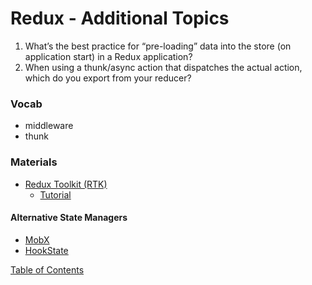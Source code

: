 # Redux - Additional Topics

1. What’s the best practice for “pre-loading” data into the store (on application start) in a Redux application?
2. When using a thunk/async action that dispatches the actual action, which do you export from your reducer?

### Vocab
- middleware
- thunk

### Materials
- [Redux Toolkit (RTK)](https://redux-toolkit.js.org/)
  - [Tutorial](https://redux-toolkit.js.org/tutorials/intermediate-tutorial)

#### Alternative State Managers
- [MobX](https://mobx.js.org/getting-started.html)
- [HookState](https://hookstate.js.org/)

[Table of Contents](../index.md)
